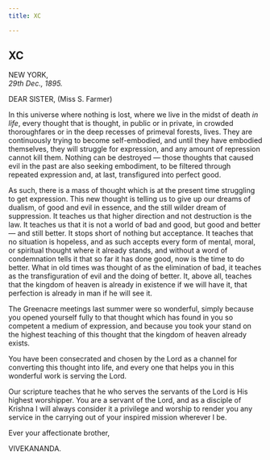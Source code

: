 ```yaml
---
title: XC

---
```





  



## XC

NEW YORK,  
*29th Dec., 1895.*

DEAR SISTER, (Miss S. Farmer)

In this universe where nothing is lost, where we live in the midst of
death *in life*, every thought that is thought, in public or in private,
in crowded thoroughfares or in the deep recesses of primeval forests,
lives. They are continuously trying to become self-embodied, and until
they have embodied themselves, they will struggle for expression, and
any amount of repression cannot kill them. Nothing can be destroyed —
those thoughts that caused evil in the past are also seeking embodiment,
to be filtered through repeated expression and, at last, transfigured
into perfect good.

As such, there is a mass of thought which is at the present time
struggling to get expression. This new thought is telling us to give up
our dreams of dualism, of good and evil in essence, and the still wilder
dream of suppression. It teaches us that higher direction and not
destruction is the law. It teaches us that it is not a world of bad and
good, but good and better — and still better. It stops short of nothing
but acceptance. It teaches that no situation is hopeless, and as such
accepts every form of mental, moral, or spiritual thought where it
already stands, and without a word of condemnation tells it that so far
it has done good, now is the time to do better. What in old times was
thought of as the elimination of bad, it teaches as the transfiguration
of evil and the doing of better. It, above all, teaches that the kingdom
of heaven is already in existence if we will have it, that perfection is
already in man if he will see it.

The Greenacre meetings last summer were so wonderful, simply because you
opened yourself fully to that thought which has found in you so
competent a medium of expression, and because you took your stand on the
highest teaching of this thought that the kingdom of heaven already
exists.

You have been consecrated and chosen by the Lord as a channel for
converting this thought into life, and every one that helps you in this
wonderful work is serving the Lord.

Our scripture teaches that he who serves the servants of the Lord is His
highest worshipper. You are a servant of the Lord, and as a disciple of
Krishna I will always consider it a privilege and worship to render you
any service in the carrying out of your inspired mission wherever I be. 

Ever your affectionate brother,

VIVEKANANDA.


